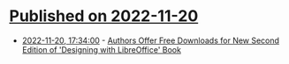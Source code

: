 # [Published on 2022-11-20](index.md)

* [2022-11-20, 17:34:00](https://news.slashdot.org/story/22/11/20/0110229/authors-offer-free-downloads-for-new-second-edition-of-designing-with-libreoffice-book?utm_source=rss1.0mainlinkanon&utm_medium=feed) - [Authors Offer Free Downloads for New Second Edition of 'Designing with LibreOffice' Book](https://news.slashdot.org/story/22/11/20/0110229/authors-offer-free-downloads-for-new-second-edition-of-designing-with-libreoffice-book?utm_source=rss1.0mainlinkanon&utm_medium=feed)
